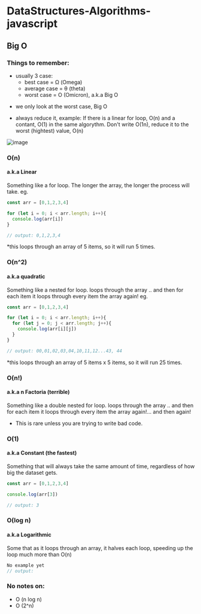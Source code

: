 # DataStructures-Algorithms-javascript

## Big O 

### Things to remember:
- usually 3 case: 
  - best case = Ω (Omega)
  - average case = θ (theta)
  - worst case = O (Omicron), a.k.a Big O
* we only look at the worst case, Big O

- always reduce it, example:
If there is a linear for loop, O(n) and a contant, O(1) in the same algorythm. Don't write O(1n), reduce it to the worst (hightest) value, O(n)


![image](https://user-images.githubusercontent.com/91187363/222923608-1e39c183-6e27-460f-baff-ce36995b15e9.png)

### O(n) 
#### a.k.a Linear
Something like a for loop.
The longer the array, the longer the process will take.
eg. 

```js
const arr = [0,1,2,3,4]

for (let i = 0; i < arr.length; i++){
  console.log(arr[i])
}

// output: 0,1,2,3,4
```
*this loops through an array of 5 items, so it will run 5 times.




### O(n^2) 
#### a.k.a quadratic
Something like a nested for loop.
loops through the array .. and then for each item it loops through every item the array again!
eg. 

```js
const arr = [0,1,2,3,4]

for (let i = 0; i < arr.length; i++){
  for (let j = 0; j < arr.length; j++){
    console.log(arr[i][j])
  } 
}

// output: 00,01,02,03,04,10,11,12...43, 44
```
*this loops through an array of 5 items x 5 items, so it will run 25 times.


### O(n!) 
#### a.k.a n Factoria (terrible)
Something like a double nested for loop.
loops through the array .. and then for each item it loops through every item the array again!... and then again!

* This is rare unless you are trying to write bad code.


### O(1) 
#### a.k.a Constant (the fastest)
Something that will always take the same amount of time, regardless of how big the dataset gets.

```js
const arr = [0,1,2,3,4]

console.log(arr[3])

// output: 3
```

### O(log n)
#### a.k.a Logarithmic 
Some that as it loops through an array, it halves each loop, speeding up the loop much more than O(n) 
```js
No example yet
// output: 
```

### No notes on:
- O (n log n)
- O (2^n)
